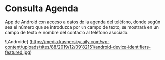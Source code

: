 # Consulta Agenda
 App de Android con acceso a datos de la agenda del teléfono, donde según sea el número que se introduzca por un campo de texto, se mostrará en un campo de texto el nombre del contacto al teléfono asociado.


![Androide] (https://media.kasperskydaily.com/wp-content/uploads/sites/88/2019/12/09182151/android-device-identifiers-featured.jpg) 
